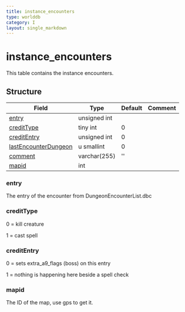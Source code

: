 ```yaml
---
title: instance_encounters
type: worlddb
category: I
layout: single_markdown
---
```


# instance_encounters
This table contains the instance encounters.

## Structure

Field                                                          | Type         | Default | Comment
-------------------------------------------------------------- | ------------ | ------- | -------
[entry](#entry)                                                | unsigned int |         |
[creditType](#creditType)                                      | tiny int     | 0       |
[creditEntry](#creditEntry)                                    | unsigned int | 0       |
[lastEncounterDungeon](#lastEncounterDungeon)                  | u smallint   | 0       |
[comment](#comment)                                            | varchar(255) | ''      |
[mapid](#mapid)                                                | int          |         |        


### entry

The entry of the encounter from DungeonEncounterList.dbc

### creditType

0 = kill creature

1 = cast spell

### creditEntry

0 = sets extra_a9_flags (boss) on this entry

1 = nothing is happening here beside a spell check

### mapid

The ID of the map, use gps to get it.

